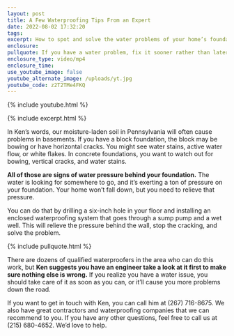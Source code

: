 ```yaml
---
layout: post
title: A Few Waterproofing Tips From an Expert
date: 2022-08-02 17:32:20
tags:
excerpt: How to spot and solve the water problems of your home’s foundation.
enclosure:
pullquote: If you have a water problem, fix it sooner rather than later.
enclosure_type: video/mp4
enclosure_time:
use_youtube_image: false
youtube_alternate_image: /uploads/yt.jpg
youtube_code: z2T2TMe4FKQ
---
```

{% include youtube.html %}

{% include excerpt.html %}

In Ken’s words, our moisture-laden soil in Pennsylvania will often cause problems in basements. If you have a block foundation, the block may be bowing or have horizontal cracks. You might see water stains, active water flow, or white flakes. In concrete foundations, you want to watch out for bowing, vertical cracks, and water stains.

**All of those are signs of water pressure behind your foundation.** The water is looking for somewhere to go, and it’s exerting a ton of pressure on your foundation. Your home won’t fall down, but you need to relieve that pressure.&nbsp;

You can do that by drilling a six-inch hole in your floor and installing an enclosed waterproofing system that goes through a sump pump and a wet well. This will relieve the pressure behind the wall, stop the cracking, and solve the problem.

{% include pullquote.html %}

There are dozens of qualified waterproofers in the area who can do this work, but **Ken suggests you have an engineer take a look at it first to make sure nothing else is wrong.** If you realize you have a water issue, you should take care of it as soon as you can, or it’ll cause you more problems down the road.

If you want to get in touch with Ken, you can call him at (267) 716-8675. We also have great contractors and waterproofing companies that we can recommend to you. If you have any other questions, feel free to call us at (215) 680-4652. We’d love to help.

